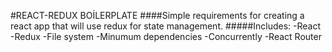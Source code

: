 #REACT-REDUX BOİLERPLATE 
####Simple requirements for creating a react app that will use redux for state management.
#####Includes:
-React
-Redux
-File system 
-Minumum dependencies
-Concurrently
-React Router
